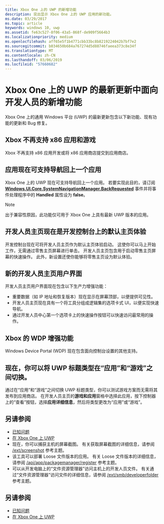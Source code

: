 ```yaml
---
title: Xbox One 上的 UWP 的新增功能
description: 突出显示 Xbox One 上的 UWP 应用的新功能。
ms.date: 03/29/2017
ms.topic: article
keywords: windows 10, uwp
ms.assetid: fe63c527-8f06-43a5-868f-de909f5664b3
ms.localizationpriority: medium
ms.openlocfilehash: aff65e5f1b4771cbb33bc8b8219224042b7bf7e2
ms.sourcegitcommit: b034650b684a767274d5d88746faeea373c8e34f
ms.translationtype: MT
ms.contentlocale: zh-CN
ms.lasthandoff: 03/06/2019
ms.locfileid: "57660682"
---
```

# <a name="whats-new-for-developers-in-the-latest-update-of-uwp-on-xbox-one"></a>Xbox One 上的 UWP 的最新更新中面向开发人员的新增功能

Xbox One 上的通用 Windows 平台 (UWP) 的最新更新包含以下新功能、现有功能的更新和 Bug 修复。

## <a name="x86-apps-and-games-are-no-longer-supported-on-xbox"></a>Xbox 不再支持 x86 应用和游戏  
Xbox 不再支持 x86 应用开发或将 x86 应用商店提交到应用商店。

## <a name="apps-can-now-support-navigating-back-to-the-previous-app"></a>应用现在可支持导航回上一个应用 
Xbox One 上的 UWP 现在可支持导航回上一个应用。 若要实现此目的，请订阅  [**Windows.UI.Core.SystemNavigationManager.BackRequested**](https://msdn.microsoft.com/library/windows/apps/dn893595) 事件并将事件处理程序中的 **Handled** 属性设为 **false**。

> [!NOTE]
> 出于兼容性原因，此功能仅可用于 Xbox One 上具有最新 UWP 版本的应用。 

## <a name="dev-home-is-now-the-default-home-experience-on-development-consoles"></a>开发人员主页现在是开发控制台上的默认主页体验
开发控制台现在可将开发人员主页作为默认主页体验启动。 这使你可以马上开始工作，无需通过零售主页屏幕进行单击。 开发人员主页包含用于启动零售主页屏幕的快速操作。 此外，新设置还使你能够将零售主页设为默认体验。 

## <a name="new-dev-home-user-interface"></a>新的开发人员主页用户界面
开发人员主页用户界面现在包含以下生产力增强功能：
 - 重要数据（如 IP 地址和恢复版本）现在显示在屏幕顶部，以便提供可见性。 
 - 开发人员主页现在具有一个将工具分组成逻辑集的选项卡式 UI，以便实现快速导航。
 - 通过开发人员中心第一个选项卡上的快速操作按钮可以快速访问最常用的操作。 

## <a name="wdp-for-xbox-enhancements"></a>Xbox 的 WDP 增强功能
Windows Device Portal (WDP) 现在包含面向控制台设置的其他支持。 

## <a name="you-can-now-switch-the-type-of-your-uwp-title-between-app-and-game"></a>现在，你可以将 UWP 标题类型在“应用”和“游戏”之间切换。
通过在“应用”和“游戏”之间切换 UWP 标题类型，你可以测试游戏方案而无需将其发布到应用商店。 在开发人员主页的**游戏和应用**窗格中选择此应用，按下控制器上的“查看”按钮，选择**应用详细信息**，然后将类型更改为“应用”或“游戏”。

## <a name="see-also"></a>另请参阅
- [已知问题](known-issues.md)
- [在 Xbox One 上 UWP](index.md)
 - 现在，你可以捕获主机的屏幕截图。 有关获取屏幕截图的详细信息，请参阅 [/ext/screenshot](wdp-media-capture-api.md) 参考主题。
 - 该工具可以部署 Loose 文件版本的应用。 有关 Loose 文件版本的详细信息，请参阅 [/api/app/packagemanager/register](wdp-loose-folder-register-api.md) 参考主题。
 - 可以从开发电脑上的“文件资源管理器”访问主机上的开发人员文件。 有关通过“文件资源管理器”访问文件的详细信息，请参阅 [/ext/smb/developerfolder](wdp-smb-api.md) 参考主题。

## <a name="see-also"></a>另请参阅
- [已知问题](known-issues.md)
- [在 Xbox One 上 UWP](index.md)
